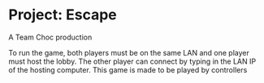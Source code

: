 # Project: Escape
A Team Choc production

To run the game, both players must be on the same LAN and one player must host the lobby.
The other player can connect by typing in the LAN IP of the hosting computer.
This game is made to be played by controllers

